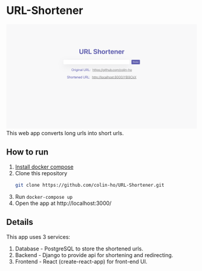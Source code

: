 # URL-Shortener

<img src="image.png" alt="image">
This web app converts long urls into short urls. 

## How to run
1. [Install docker compose](https://docs.docker.com/compose/install/)
2. Clone this repository
   ```bash
   git clone https://github.com/colin-ho/URL-Shortener.git
   ```
3. Run `docker-compose up`
4. Open the app at http://localhost:3000/

## Details
This app uses 3 services:
1. Database - PostgreSQL to store the shortened urls.
2. Backend - Django to provide api for shortening and redirecting.
3. Frontend - React (create-react-app) for front-end UI.
